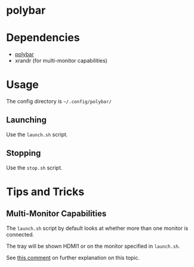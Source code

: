 # polybar

# Dependencies
* [polybar](https://aur.archlinux.org/packages/polybar)
* xrandr (for multi-monitor capabilities)

# Usage
The config directory is `~/.config/polybar/`

## Launching
Use the `launch.sh` script.

## Stopping
Use the `stop.sh` script.

# Tips and Tricks

## Multi-Monitor Capabilities
The `launch.sh` script by default looks at whether more than one monitor is connected.

The tray will be shown HDMI1 or on the monitor specified in `launch.sh`.

See [this comment](https://github.com/polybar/polybar/issues/763#issuecomment-450940924) on further explanation on this topic.
